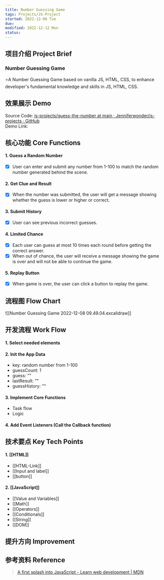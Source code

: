 ```yaml
---
title: Number Guessing Game
tags: Projects/JS-Project
started: 2022-12-06 Tue
due:
modified: 2022-12-12 Mon
status:
---
```

## 项目介绍 Project Brief
### Number Guessing Game 
⭐A Number Guessing Game based on vanilla JS, HTML, CSS, to enhance developer's fundamental knowledge and skills in JS, HTML, CSS.
## 效果展示 Demo
Source Code: [js-projects/guess-the-number at main · Jenniferwonder/js-projects · GitHub](https://github.com/Jenniferwonder/js-projects/tree/main/guess-the-number#2-javascript)  
Demo Link:
## 核心功能 Core Functions
#### 1. Guess a Random Number
- [x] User can enter and submit any number from 1-100 to match the random number generated behind the scene. 
#### 2. Get Clue and Result
- [x] When the number was submitted, the user will get a message showing whether the guess is lower or higher or correct. 
#### 3. Submit History
- [x] User can see previous incorrect guesses. 
#### 4. Limited Chance
- [x] Each user can guess at most 10 times each round before getting the correct answer. 
- [x] When out of chance, the user will receive a message showing the game is over and will not be able to continue the game. 
#### 5. Replay Button
- [x] When game is over, the user can click a button to replay the game. 
## 流程图 Flow Chart

![[Number Guessing Game 2022-12-08 09.49.04.excalidraw]]
## 开发流程 Work Flow
#### 1. Select needed elements
#### 2. Init the App Data
- key: random number from 1-100
- guessCount: 1
- guess: ""
- lastResult: ""
- guessHistory: ""
#### 3. Implement Core Functions
- Task flow 
- Logic
#### 4. Add Event Listeners (Call the Callback function)
## 技术要点 Key Tech Points
#### 1. [[HTML]]
- [[HTML-Link]]
- [[Input and label]]
- [[button]]
#### 2. [[JavaScript]]
- [[Value and Variables]]
- [[Math]]
- [[Operators]]
- [[Conditionals]]
- [[String]]
- [[DOM]]
## 提升方向 Improvement

## 参考资料 Reference
>[A first splash into JavaScript - Learn web development | MDN](https://developer.mozilla.org/en-US/docs/Learn/JavaScript/First_steps/A_first_splash)

